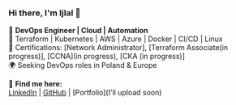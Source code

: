 ### Hi there, I'm Ijlal 👋  

🚀 **DevOps Engineer | Cloud | Automation**  
🔧 Terraform | Kubernetes | AWS | Azure | Docker | CI/CD | Linux  
📜 Certifications: [Network Administrator], [Terraform Associate(in progress)], [CCNA](in progress), [CKA (in progress)]  
🌍 Seeking DevOps roles in Poland & Europe  

🔗 **Find me here:**  
[LinkedIn](https://www.linkedin.com/in/muhammad-ijlal-mazhar-871225270/) | [GitHub](https://github.com/ijlalpk) | [Portfolio](I'll upload soon)
